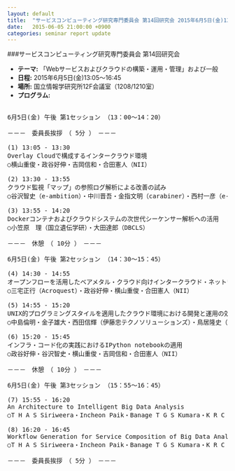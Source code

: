 ```yaml
---
layout: default
title:  "サービスコンピューティング研究専門委員会 第14回研究会 2015年6月5日(金)13:05～16:45"
date:   2015-06-05 21:00:00 +0900
categories: seminar report update
---
```


###サービスコンピューティング研究専門委員会 第14回研究会
- __テーマ:__ 「Webサービスおよびクラウドの構築・運用・管理」および一般
- __日程:__ 2015年6月5日(金)13:05～16:45
- __場所:__ 国立情報学研究所12F会議室（1208/1210室）
- __プログラム:__

<pre>

6月5日(金) 午後 第1セッション （13：00～14：20）

－－－　委員長挨拶　（ 5分 ）　－－－

(1) 13:05 - 13:30
Overlay Cloudで構成するインタークラウド環境
○横山重俊・政谷好伸・吉岡信和・合田憲人（NII）

(2) 13:30 - 13:55
クラウド監視「マップ」の参照ログ解析による改善の試み
○谷沢智史（e-ambition）・中川晋吾・金指文明（carabiner）・西村一彦（e-ambition）・長久　勝・政谷好伸・横山重俊・吉岡信和（NII）

(3) 13:55 - 14:20
Dockerコンテナおよびクラウドシステムの次世代シーケンサー解析への活用
○小笠原　理（国立遺伝学研）・大田達郎（DBCLS）

－－－　休憩　（ 10分 ）　－－－

6月5日(金) 午後 第2セッション （14：30～15：45）

(4) 14:30 - 14:55
オープンフローを活用したベアメタル・クラウド向けインタークラウド・ネットワーク機能の実現について
○三宅正行（Acroquest）・政谷好伸・横山重俊・合田憲人（NII）

(5) 14:55 - 15:20
UNIX的プログラミングスタイルを適用したクラウド環境における開発と運用の効率化に関する考察と評価
○中島倫明・金子雄大・西田信輝（伊藤忠テクノソリューションズ）・鳥居隆史（NEC）

(6) 15:20 - 15:45
インフラ・コード化の実践におけるIPython notebookの適用
○政谷好伸・谷沢智史・横山重俊・吉岡信和・合田憲人（NII）

－－－　休憩　（ 10分 ）　－－－

6月5日(金) 午後 第3セッション （15：55～16：45）

(7) 15:55 - 16:20
An Architecture to Intelligent Big Data Analysis
○T H A S Siriweera・Incheon Paik・Banage T G S Kumara・K R C Koswatta（UOA）

(8) 16:20 - 16:45
Workflow Generation for Service Composition of Big Data Analytics
○T H A S Siriweera・Incheon Paik・Banage T G S Kumara・K R C Koswatta（UOA）

－－－　委員長挨拶　（ 5分 ）　－－－
</pre>

